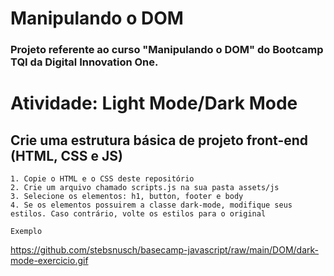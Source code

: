 # Manipulando o DOM
### Projeto referente ao curso "Manipulando o DOM" do Bootcamp TQI da Digital Innovation One.

# Atividade: Light Mode/Dark Mode
## Crie uma estrutura básica de projeto front-end (HTML, CSS e JS)
    1. Copie o HTML e o CSS deste repositório
    2. Crie um arquivo chamado scripts.js na sua pasta assets/js
    3. Selecione os elementos: h1, button, footer e body
    4. Se os elementos possuirem a classe dark-mode, modifique seus estilos. Caso contrário, volte os estilos para o original

    Exemplo
https://github.com/stebsnusch/basecamp-javascript/raw/main/DOM/dark-mode-exercicio.gif
